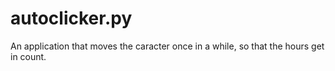 # autoclicker.py
An application that moves the caracter once in a while, so that the hours get in count.
